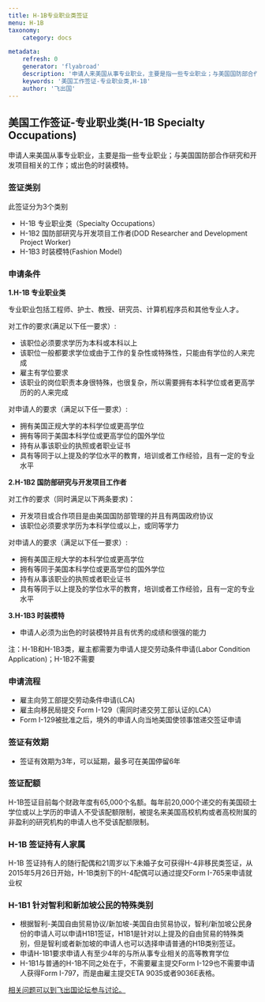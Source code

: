 ```yaml
---
title: H-1B专业职业类签证
menu: H-1B
taxonomy:
    category: docs

metadata:
    refresh: 0
    generator: 'flyabroad'
    description: '申请人来美国从事专业职业，主要是指一些专业职业；与美国国防部合作研究和开发项目相关的工作；或出色的时装模特。'
    keywords: '美国工作签证-专业职业类,H-1B'
    author: '飞出国'
---
```

## 美国工作签证-专业职业类(H-1B Specialty Occupations) ##

申请人来美国从事专业职业，主要是指一些专业职业；与美国国防部合作研究和开发项目相关的工作；或出色的时装模特。

### 签证类别 ###

此签证分为3个类别
 
- H-1B 专业职业类（Specialty Occupations）
- H-1B2 国防部研究与开发项目工作者(DOD Researcher and Development Project Worker)
- H-1B3 时装模特(Fashion Model)

### 申请条件 ###

**1.H-1B 专业职业类**

专业职业包括工程师、护士、教授、研究员、计算机程序员和其他专业人才。

对工作的要求(满足以下任一要求）:

- 该职位必须要求学历为本科或本科以上
- 该职位一般都要求学位或由于工作的复杂性或特殊性，只能由有学位的人来完成
- 雇主有学位要求
- 该职业的岗位职责本身很特殊，也很复杂，所以需要拥有本科学位或者更高学历的的人来完成

对申请人的要求（满足以下任一要求）:

- 拥有美国正规大学的本科学位或更高学位
- 拥有等同于美国本科学位或更高学位的国外学位
- 持有从事该职业的执照或者职业证书
- 具有等同于以上提及的学位水平的教育，培训或者工作经验，且有一定的专业水平

**2.H-1B2 国防部研究与开发项目工作者**

 对工作的要求（同时满足以下两条要求)：

- 开发项目或合作项目是由美国国防部管理的并且有两国政府协议
- 该职位必须要求学历为本科学位或以上，或同等学力

对申请人的要求（满足以下任一要求）:

- 拥有美国正规大学的本科学位或更高学位
- 拥有等同于美国本科学位或更高学位的国外学位
- 持有从事该职业的执照或者职业证书
- 具有等同于以上提及的学位水平的教育，培训或者工作经验，且有一定的专业水平

**3.H-1B3 时装模特**

- 申请人必须为出色的时装模特并且有优秀的成绩和很强的能力

注：H-1B和H-1B3类，雇主都需要为申请人提交劳动条件申请(Labor Condition Application)；H-1B2不需要

### 申请流程 ###
- 雇主向劳工部提交劳动条件申请(LCA)
- 雇主向移民局提交 Form I-129（需同时递交劳工部认证的LCA）
- Form I-129被批准之后，境外的申请人向当地美国使领事馆递交签证申请

### 签证有效期 ###

- 签证有效期为3年，可以延期，最多可在美国停留6年

### 签证配额 ###

H-1B签证目前每个财政年度有65,000个名额。每年前20,000个递交的有美国硕士学位或以上学历的申请人不受该配额限制，被提名来美国高校机构或者高校附属的非盈利的研究机构的申请人也不受该配额限制。

### H-1B 签证持有人家属

H-1B 签证持有人的随行配偶和21周岁以下未婚子女可获得H-4非移民类签证，从2015年5月26日开始，H-1B类别下的H-4配偶可以通过提交Form I-765来申请就业权

### H-1B1 针对智利和新加坡公民的特殊类别
- 根据智利-美国自由贸易协议/新加坡-美国自由贸易协议，智利/新加坡公民身份的申请人可以申请H1B1签证，H1B1是针对以上提及的自由贸易的特殊类别，但是智利或者新加坡的申请人也可以选择申请普通的H1B类别签证。
- 申请H-1B1要求申请人有至少4年的与所从事专业相关的高等教育学位
- H-1B1与普通的H-1B不同之处在于，不需要雇主提交Form I-129也不需要申请人获得Form I-797，而是由雇主提交ETA 9035或者9036E表格。

[相关问题可以到飞出国论坛参与讨论。](http://bbs.fcgvisa.com/t/6385?target=_blank)